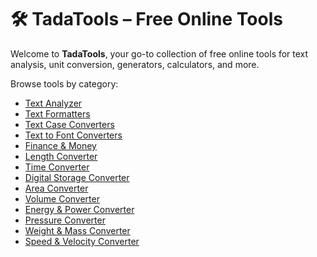 # 🛠️ TadaTools – Free Online Tools

Welcome to **TadaTools**, your go-to collection of free online tools for text analysis, unit conversion, generators, calculators, and more.

Browse tools by category:

- [Text Analyzer](./docs/Text-Analyzer.md)
- [Text Formatters](./docs/Text-Formatters.md)
- [Text Case Converters](./docs/Text-Case-Converters.md)
- [Text to Font Converters](./docs/Text-to-Font-Converters.md)
- [Finance & Money](./docs/Finance-&-Money.md)
- [Length Converter](./docs/Length.md)
- [Time Converter](./docs/Time.md)
- [Digital Storage Converter](./docs/Digital-Storage.md)
- [Area Converter](./docs/Area.md)
- [Volume Converter](./docs/Volume.md)
- [Energy & Power Converter](./docs/Energy-&-Power.md)
- [Pressure Converter](./docs/Pressure.md)
- [Weight & Mass Converter](./docs/Weight-&-Mass.md)
- [Speed & Velocity Converter](./docs/Speed-&-Velocity.md)
